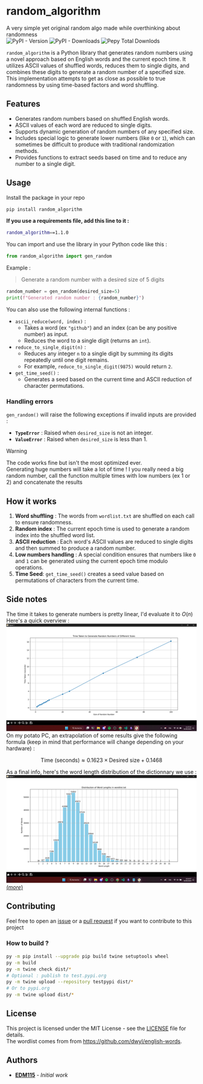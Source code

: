 # random_algorithm
A very simple yet original random algo made while overthinking about randomness  
![PyPI - Version](https://img.shields.io/pypi/v/random_algorithm) ![PyPI - Downloads](https://img.shields.io/pypi/dm/random_algorithm) ![Pepy Total Downlods](https://img.shields.io/pepy/dt/random_algorithm)

`random_algorithm` is a Python library that generates random numbers using a novel approach based on English words and the current epoch time. It utilizes ASCII values of shuffled words, reduces them to single digits, and combines these digits to generate a random number of a specified size. This implementation attempts to get as close as possible to true randomness by using time-based factors and word shuffling.

## Features

- Generates random numbers based on shuffled English words.
- ASCII values of each word are reduced to single digits.
- Supports dynamic generation of random numbers of any specified size.
- Includes special logic to generate lower numbers (like `0` or `1`), which can sometimes be difficult to produce with traditional randomization methods.
- Provides functions to extract seeds based on time and to reduce any number to a single digit.

## Usage

Install the package in your repo

```bash
pip install random_algorithm
```

**If you use a requirements file, add this line to it :**

```bash
random_algorithm==1.1.0
```

You can import and use the library in your Python code like this :

```python
from random_algorithm import gen_random
```

Example :  
> Generate a random number with a desired size of 5 digits

```python
random_number = gen_random(desired_size=5)
print(f"Generated random number : {random_number}")
```

You can also use the following internal functions :
- `ascii_reduce(word, index)` :
   - Takes a word (ex `"github"`) and an index (can be any positive number) as input.
   - Reduces the word to a single digit (returns an `int`).
- `reduce_to_single_digit(n)` :
   - Reduces any integer `n` to a single digit by summing its digits repeatedly until one digit remains.
   - For example, `reduce_to_single_digit(9875)` would return `2`.
- `get_time_seed()` :
   - Generates a seed based on the current time and ASCII reduction of character permutations.

### Handling errors

`gen_random()` will raise the following exceptions if invalid inputs are provided :
- **`TypeError`** : Raised when `desired_size` is not an integer.
- **`ValueError`** : Raised when `desired_size` is less than 1.

> [!WARNING]  
> The code works fine but isn't the most optimized ever.  
> Generating huge numbers will take a lot of time ! I you really need a big random number, call the function multiple times with low numbers (ex 1 or 2) and concatenate the results

## How it works

1. **Word shuffling** : The words from `wordlist.txt` are shuffled on each call to ensure randomness.
2. **Random index** : The current epoch time is used to generate a random index into the shuffled word list.
3. **ASCII reduction** : Each word's ASCII values are reduced to single digits and then summed to produce a random number.
4. **Low numbers handling** : A special condition ensures that numbers like `0` and `1` can be generated using the current epoch time modulo operations.
5. **Time Seed**: `get_time_seed()` creates a seed value based on permutations of characters from the current time.

## Side notes

The time it takes to generate numbers is pretty linear, I'd evaluate it to $O(n)$  
Here's a quick overview :  
![Analysis of the time taken to generate random numbers from 1 to 100](./linear_gen_time.png)  
On my potato PC, an extrapolation of some results give the following formula (keep in mind that performance will change depending on your hardware) :  

$$  
\text{Time (seconds)} \approx 0.1623 \times \text{Desired size} + 0.1468  
$$  
  
As a final info, here's the word length distribution of the dictionnary we use : 
![Distribution of word length](./word_length_distribution.png)  
[(*more*)](https://chatgpt.com/share/66ef0268-990c-8005-a6aa-67ad5f415e39)

## Contributing

Feel free to open an [issue](https://github.com/EDM115/random-algorithm/issues) or a [pull request](https://github.com/EDM115/random-algorithm/pulls) if you want to contribute to this project

### How to build ?

```bash
py -m pip install --upgrade pip build twine setuptools wheel
py -m build
py -m twine check dist/*
# Optional : publish to test.pypi.org
py -m twine upload --repository testpypi dist/*
# Or to pypi.org
py -m twine upload dist/*
```

## License

This project is licensed under the MIT License - see the [LICENSE](./LICENSE) file for details.  
The wordlist comes from from https://github.com/dwyl/english-words.

## Authors

- **[EDM115](https://github.com/EDM115)** - *Initial work*
